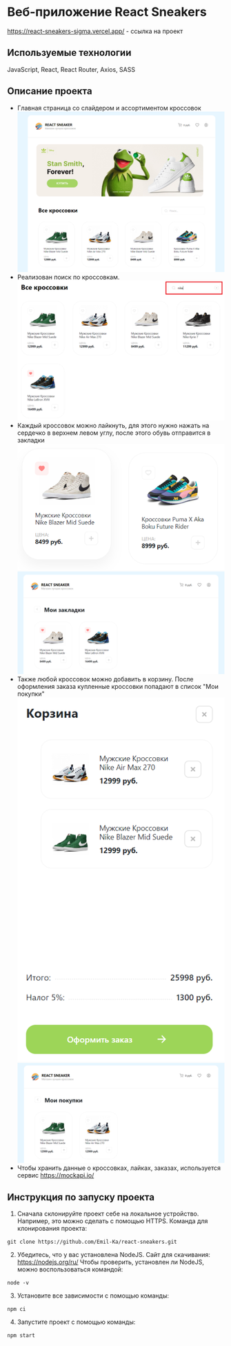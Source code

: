 # Веб-приложение React Sneakers

https://react-sneakers-sigma.vercel.app/ - ссылка на проект

## Используемые технологии
JavaScript, React, React Router, Axios, SASS

## Описание проекта
* Главная страница со слайдером и ассортиментом кроссовок
![Главная](src/resources/readme/init.png)
* Реализован поиск по кроссовкам.
![поиск](src/resources/readme/search.png)
* Каждый кроссовок можно лайкнуть, для этого нужно нажать на сердечко в верхнем левом углу, после этого обувь отправится в закладки
![Лайк](src/resources/readme/like.png)
![мои закладки](src/resources/readme/bookmark.png)
* Также любой кроссовок можно добавить в корзину. После оформления заказа купленные кроссовки попадают в список "Мои покупки"
![корзина](src/resources/readme/card.png)
![мои покупки](src/resources/readme/orders.png)
* Чтобы хранить данные о кроссовках, лайках, заказах, используется сервис https://mockapi.io/

## Инструкция по запуску проекта

1. Сначала склонируйте проект себе на локальное устройство. Например, это можно сделать с помощью HTTPS. Команда для клонирования проекта: 
```
git clone https://github.com/Emil-Ka/react-sneakers.git
```
2. Убедитесь, что у вас установлена NodeJS. Сайт для скачивания: https://nodejs.org/ru/ Чтобы проверить, установлен ли NodeJS, можно воспользоваться командой:
```
node -v
```
3. Установите все зависимости с помощью команды:
```
npm ci
```
4. Запустите проект с помощью команды:
```
npm start
```